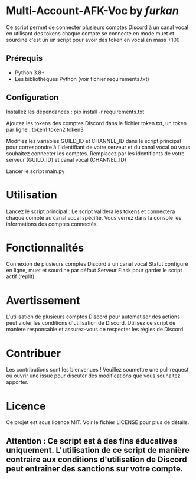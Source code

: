 # Multi-Account-AFK-Voc by ___furkan___

Ce script permet de connecter plusieurs comptes Discord à un canal vocal en utilisant des tokens chaque compte se connecte en mode muet et sourdine c'est un un script pour avoir des token en vocal en mass +100

## Prérequis

- Python 3.8+
- Les bibliothèques Python (voir fichier requirements.txt)

## Configuration

Installez les dépendances : 
pip install -r requirements.txt

Ajoutez les tokens des comptes Discord dans le fichier token.txt, un token par ligne :
token1
token2
token3

Modifiez les variables GUILD_ID et CHANNEL_ID dans le script principal pour correspondre à l'identifiant de votre serveur et du canal vocal où vous souhaitez connecter les comptes.
Remplacez par les identifiants de votre serveur (GUILD_ID) et canal vocal (CHANNEL_ID)

Lancer le script 
main.py

# Utilisation
Lancez le script principal :
<python main.py>
Le script validera les tokens et connectera chaque compte au canal vocal spécifié. Vous verrez dans la console les informations des comptes connectés.

# Fonctionnalités
Connexion de plusieurs comptes Discord à un canal vocal
Statut configuré en ligne, muet et sourdine par défaut
Serveur Flask pour garder le script actif (replit)

# Avertissement
L'utilisation de plusieurs comptes Discord pour automatiser des actions peut violer les conditions d'utilisation de Discord. Utilisez ce script de manière responsable et assurez-vous de respecter les règles de Discord.

# Contribuer
Les contributions sont les bienvenues ! Veuillez soumettre une pull request ou ouvrir une issue pour discuter des modifications que vous souhaitez apporter.

# Licence
Ce projet est sous licence MIT. Voir le fichier LICENSE pour plus de détails.

## Attention : Ce script est à des fins éducatives uniquement. L'utilisation de ce script de manière contraire aux conditions d'utilisation de Discord peut entraîner des sanctions sur votre compte.
